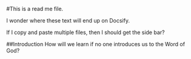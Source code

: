 #This is a read me file. 

I wonder where these text will end up on Docsify. 

If I copy and paste multiple files, then I should get the side bar?

##Introduction
How will we learn if no one introduces us to the Word of God?
